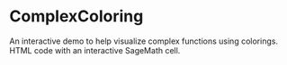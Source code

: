 # ComplexColoring
An interactive demo to help visualize complex functions using colorings. HTML code with an interactive SageMath cell.
